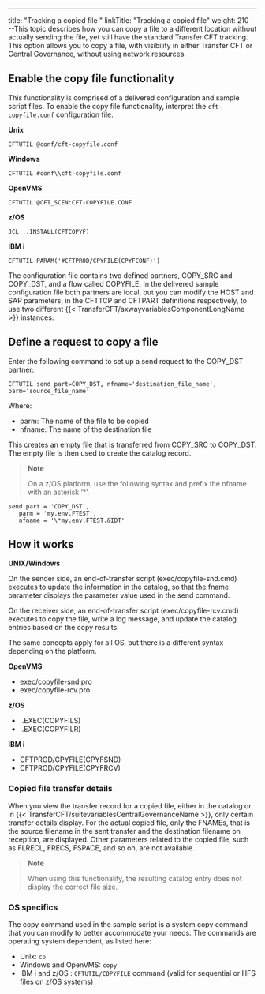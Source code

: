 ---
title: "Tracking a copied file "
linkTitle: "Tracking a copied file"
weight: 210
---This topic describes how you can copy a file to a different location without actually sending the file, yet still have the standard Transfer CFT tracking. This option allows you to copy a file, with visibility in either Transfer CFT or Central Governance, without using network resources.

## Enable the copy file functionality

This functionality is comprised of a delivered configuration and sample script files. To enable the copy file functionality, interpret the `cft-copyfile.conf` configuration file.

**Unix**

```
CFTUTIL @conf/cft-copyfile.conf
```

**Windows**

```
CFTUTIL #conf\\cft-copyfile.conf
```

**OpenVMS**

```
CFTUTIL @CFT_SCEN:CFT-COPYFILE.CONF
```

**z/OS**

```
JCL ..INSTALL(CFTCOPYF)
```

**IBM i**

```
CFTUTIL PARAM('#CFTPROD/CPYFILE(CPYFCONF)')
```

The configuration file contains two defined partners, COPY_SRC and COPY_DST, and a flow called COPYFILE. In the delivered sample configuration file both partners are local, but you can modify the HOST and SAP parameters, in the CFTTCP and CFTPART definitions respectively, to use two different {{< TransferCFT/axwayvariablesComponentLongName  >}} instances.

## Define a request to copy a file

Enter the following command to set up a send request to the COPY_DST partner:

```
CFTUTIL send part=COPY_DST, nfname='destination_file_name', parm='source_file_name'
```

Where:

- parm: The name of the file to be copied
- nfname: The name of the destination file

This creates an empty file that is transferred from COPY_SRC to COPY_DST. The empty file is then used to create the catalog record.

> **Note**
>
> On a z/OS platform, use the following syntax and prefix the nfname with an asterisk ‘\*’.

```
send part = 'COPY_DST',
   parm = 'my.env.FTEST',
   nfname = '\*my.env.FTEST.&IDT'
```

## How it works

**UNIX/Windows**

On the sender side, an end-of-transfer script (exec/copyfile-snd.cmd) executes to update the information in the catalog, so that the fname parameter displays the parameter value used in the send command.

On the receiver side, an end-of-transfer script (exec/copyfile-rcv.cmd) executes to copy the file, write a log message, and update the catalog entries based on the copy results.

The same concepts apply for all OS, but there is a different syntax depending on the platform.

**OpenVMS**

- exec/copyfile-snd.pro
- exec/copyfile-rcv.pro

**z/OS**

- ..EXEC(COPYFILS)
- ..EXEC(COPYFILR)

**IBM i**

- CFTPROD/CPYFILE(CPYFSND)
- CFTPROD/CPYFILE(CPYFRCV)

### Copied file transfer details

When you view the transfer record for a copied file, either in the catalog or in {{< TransferCFT/suitevariablesCentralGovernanceName  >}}, only certain transfer details display. For the actual copied file, only the FNAMEs, that is the source filename in the sent transfer and the destination filename on reception, are displayed. Other parameters related to the copied file, such as FLRECL, FRECS, FSPACE, and so on, are not available.

> **Note**
>
> When using this functionality, the resulting catalog entry does not display the correct file size.

### OS specifics

The copy command used in the sample script is a system copy command that you can modify to better accommodate your needs. The commands are operating system dependent, as listed here:

- Unix: `cp`
- Windows and OpenVMS: `copy `
- IBM i and z/OS : `CFTUTIL/COPYFILE` command (valid for sequential or HFS files on z/OS systems)
